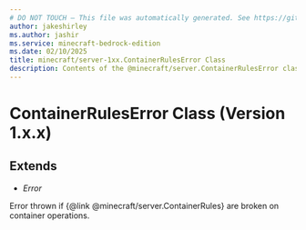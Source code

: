 ```yaml
---
# DO NOT TOUCH — This file was automatically generated. See https://github.com/mojang/minecraftapidocsgenerator to modify descriptions, examples, etc.
author: jakeshirley
ms.author: jashir
ms.service: minecraft-bedrock-edition
ms.date: 02/10/2025
title: minecraft/server-1xx.ContainerRulesError Class
description: Contents of the @minecraft/server.ContainerRulesError class (Version 1.x.x).
---
```

# ContainerRulesError Class (Version 1.x.x)

## Extends
- *Error*

Error thrown if {@link @minecraft/server.ContainerRules} are broken on container operations.
